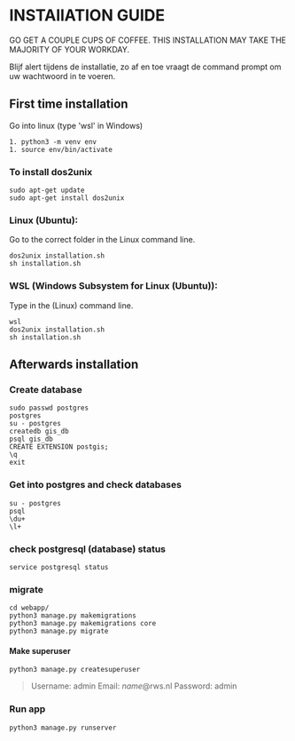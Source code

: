# INSTAllATION GUIDE
GO GET A COUPLE CUPS OF COFFEE. THIS INSTALLATION MAY TAKE THE MAJORITY OF YOUR WORKDAY.

Blijf alert tijdens de installatie, zo af en toe vraagt de command prompt om uw wachtwoord in te voeren.

## First time installation

Go into linux (type 'wsl' in Windows)

	1. python3 -m venv env
	1. source env/bin/activate

### To install dos2unix
	sudo apt-get update
	sudo apt-get install dos2unix

### Linux (Ubuntu):
Go to the correct folder in the Linux command line.

	dos2unix installation.sh
	sh installation.sh

### WSL (Windows Subsystem for Linux (Ubuntu)):
Type in the (Linux) command line.

	wsl
	dos2unix installation.sh
	sh installation.sh

## Afterwards installation
### Create database
	sudo passwd postgres
	postgres
	su - postgres
	createdb gis_db
	psql gis_db
	CREATE EXTENSION postgis;
	\q
	exit

### Get into postgres and check databases
	su - postgres
	psql
	\du+
	\l+

### check postgresql (database) status
	service postgresql status

### migrate
	cd webapp/
	python3 manage.py makemigrations
	python3 manage.py makemigrations core
	python3 manage.py migrate

#### Make superuser
	python3 manage.py createsuperuser

> Username: admin
> Email: *name*@rws.nl
> Password: admin

### Run app
	python3 manage.py runserver
